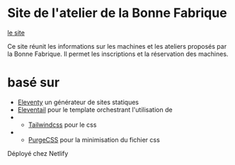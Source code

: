 # Site de l'atelier de la Bonne Fabrique
[le site](https://atelier.labonnefabrique.fr)

Ce site réunit les informations sur les machines et les ateliers proposés par la Bonne Fabrique. Il permet les inscriptions et la réservation des machines.

# basé sur

- [Eleventy](https://11ty.dev) un générateur de sites statiques
- [Eleventail](https://github.com/philhawksworth/eleventail) pour le template orchestrant l'utilisation de
- - [Tailwindcss](https://tailwindcss.com) pour le css
- - [PurgeCSS](https://www.purgecss.com/) pour la minimisation du fichier css

Déployé chez Netlify